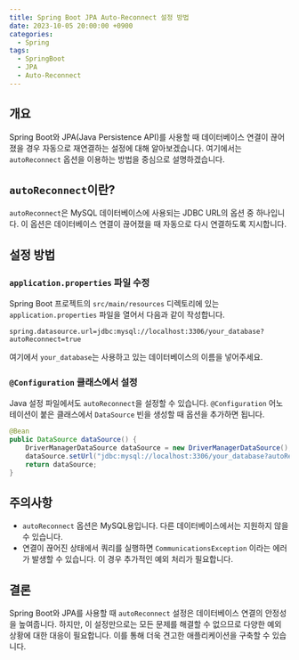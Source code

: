```yaml
---
title: Spring Boot JPA Auto-Reconnect 설정 방법
date: 2023-10-05 20:00:00 +0900
categories:
  - Spring
tags:
  - SpringBoot
  - JPA
  - Auto-Reconnect
---
```

## 개요

Spring Boot와 JPA(Java Persistence API)를 사용할 때 데이터베이스 연결이 끊어졌을 경우 자동으로 재연결하는 설정에 대해 알아보겠습니다. 여기에서는 `autoReconnect` 옵션을 이용하는 방법을 중심으로 설명하겠습니다.

## `autoReconnect`이란?

`autoReconnect`은 MySQL 데이터베이스에 사용되는 JDBC URL의 옵션 중 하나입니다. 이 옵션은 데이터베이스 연결이 끊어졌을 때 자동으로 다시 연결하도록 지시합니다.

## 설정 방법

### `application.properties` 파일 수정

Spring Boot 프로젝트의 `src/main/resources` 디렉토리에 있는 `application.properties` 파일을 열어서 다음과 같이 작성합니다.

```properties
spring.datasource.url=jdbc:mysql://localhost:3306/your_database?autoReconnect=true
```

여기에서 `your_database`는 사용하고 있는 데이터베이스의 이름을 넣어주세요.

### `@Configuration` 클래스에서 설정

Java 설정 파일에서도 `autoReconnect`을 설정할 수 있습니다. `@Configuration` 어노테이션이 붙은 클래스에서 `DataSource` 빈을 생성할 때 옵션을 추가하면 됩니다.

```java
@Bean
public DataSource dataSource() {
    DriverManagerDataSource dataSource = new DriverManagerDataSource();
    dataSource.setUrl("jdbc:mysql://localhost:3306/your_database?autoReconnect=true");
    return dataSource;
}
```

## 주의사항

- `autoReconnect` 옵션은 MySQL용입니다. 다른 데이터베이스에서는 지원하지 않을 수 있습니다.
- 연결이 끊어진 상태에서 쿼리를 실행하면 `CommunicationsException` 이라는 에러가 발생할 수 있습니다. 이 경우 추가적인 예외 처리가 필요합니다.

## 결론

Spring Boot와 JPA를 사용할 때 `autoReconnect` 설정은 데이터베이스 연결의 안정성을 높여줍니다. 하지만, 이 설정만으로는 모든 문제를 해결할 수 없으므로 다양한 예외 상황에 대한 대응이 필요합니다. 이를 통해 더욱 견고한 애플리케이션을 구축할 수 있습니다.